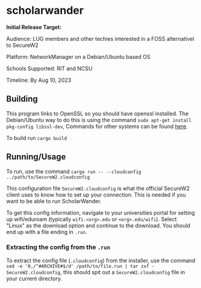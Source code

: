 # scholarwander

**Initial Release Target:**

Audience: LUG members and other techies interested in a FOSS alternativel to SecureW2

Platform: NetworkManager on a Debian/Ubuntu based OS

Schools Supported: RIT and NCSU

Timeline: By Aug 10, 2023

## Building

This program links to OpenSSL so you should have openssl installed. The Debian/Ubuntu way to do this is using the command `sudo apt-get install pkg-config libssl-dev`, Commands for other systems can be found [here](https://docs.rs/openssl/latest/openssl/#automatic).

To build run `cargo build`


## Running/Usage

To run, use the command `cargo run -- --cloudconfig ../path/to/SecureW2.cloudconfig`


This configuration file `SecureW2.cloudconfig` is what the official SecureW2 client uses to know how to set up your connection. This is needed if you want to be able to run ScholarWander.

To get this config information, navigate to your universities portal for setting up wifi/eduroam (typically `wifi.<org>.edu` or `<org>.edu/wifi`). Select "Linux" as the download option and continue to the download. You should end up with a file ending in `.run`.
### Extracting the config from the `.run`
To extract the config file (`.cloudconfig`) from the installer, use the command `sed -e '0,/^#ARCHIVE#$/d' /path/to/file.run | tar zxf - SecureW2.cloudconfig`, this should spit out a `SecureW2.cloudconfig` file in your current directory.

